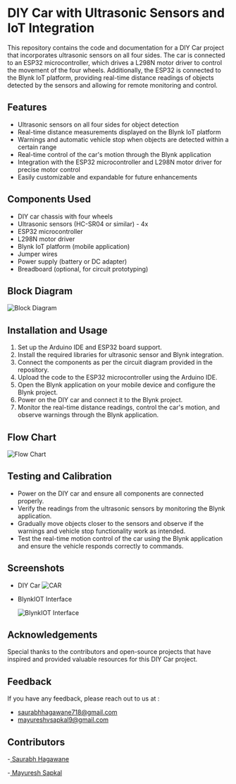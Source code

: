 
# DIY Car with Ultrasonic Sensors and IoT Integration

This repository contains the code and documentation for a DIY Car project that incorporates ultrasonic sensors on all four sides. The car is connected to an ESP32 microcontroller, which drives a L298N motor driver to control the movement of the four wheels. Additionally, the ESP32 is connected to the Blynk IoT platform, providing real-time distance readings of objects detected by the sensors and allowing for remote monitoring and control.



## Features

- Ultrasonic sensors on all four sides for object detection
- Real-time distance measurements displayed on the Blynk IoT platform
- Warnings and automatic vehicle stop when objects are detected within a certain range
- Real-time control of the car's motion through the Blynk application
- Integration with the ESP32 microcontroller and L298N motor driver for precise motor control
- Easily customizable and expandable for future enhancements



## Components Used
- DIY car chassis with four wheels
- Ultrasonic sensors (HC-SR04 or similar) - 4x
- ESP32 microcontroller
- L298N motor driver
- Blynk IoT platform (mobile application)
- Jumper wires
- Power supply (battery or DC adapter)
- Breadboard (optional, for circuit prototyping)

## Block Diagram

![Block Diagram](https://github.com/Saurabhh-37/ESP-Car-with-Ultrasonic-Sensors-and-IoT-Integration/blob/main/Images/blockdiagram.jpg)
## Installation and Usage
1. Set up the Arduino IDE and ESP32 board support.
2. Install the required libraries for ultrasonic sensor and Blynk integration.
3. Connect the components as per the circuit diagram provided in the repository.
4. Upload the code to the ESP32 microcontroller using the Arduino IDE.
5. Open the Blynk application on your mobile device and configure the Blynk project.
6. Power on the DIY car and connect it to the Blynk project.
7. Monitor the real-time distance readings, control the car's motion, and observe warnings through the Blynk application.

## Flow Chart

![Flow Chart](https://github.com/Saurabhh-37/ESP-Car-with-Ultrasonic-Sensors-and-IoT-Integration/blob/main/Images/Flowchart.jpg)
## Testing and Calibration
- Power on the DIY car and ensure all components are connected properly.
- Verify the readings from the ultrasonic sensors by monitoring the Blynk application.
- Gradually move objects closer to the sensors and observe if the warnings and vehicle stop functionality work as intended.
- Test the real-time motion control of the car using the Blynk application and ensure the vehicle responds correctly to commands.

## Screenshots

- DIY Car
  ![CAR](https://github.com/Saurabhh-37/ESP-Car-with-Ultrasonic-Sensors-and-IoT-Integration/blob/main/Images/DIY%20Car.jpg)

- BlynkIOT Interface

  ![BlynkIOT Interface](https://github.com/Saurabhh-37/ESP-Car-with-Ultrasonic-Sensors-and-IoT-Integration/blob/main/Images/blynkiotinterface.png)


## Acknowledgements

Special thanks to the contributors and open-source projects that have inspired and provided valuable resources for this DIY Car project.

## Feedback

If you have any feedback, please reach out to us at :

- saurabhhagawane718@gmail.com
- mayureshvsapkal9@gmail.com


## Contributors

-[ Saurabh Hagawane]()

 -[ Mayuresh Sapkal](https://github.com/MayurSapkal9)
